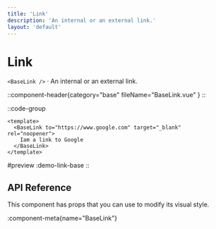 ```yaml
---
title: 'Link'
description: 'An internal or an external link.'
layout: 'default'
---
```


# Link

`<BaseLink />` · An internal or an external link.

::component-header{category="base" fileName="BaseLink.vue" }
::

::code-group

```vue [DemoLinkBase.vue]
<template>
  <BaseLink to="https://www.google.com" target="_blank" rel="noopener">
    Iam a link to Google
  </BaseLink>
</template>
```

#preview
:demo-link-base
::

## API Reference

This component has props that you can use to modify its visual style.

:component-meta{name="BaseLink"}
